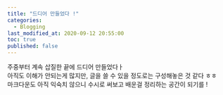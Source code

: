 ```yaml
---
title: "드디어 만들었다 !"
categories: 
  - Blogging
last_modified_at: 2020-09-12 20:55:00
toc: true
published: false
---
```


주중부터 계속 삽질한 끝에 드디어 만들었다ㅏ<br>
아직도 이해가 안되는게 많지만, 글을 쓸 수 있을 정도로는 구성해놓은 것 같다 ㅎㅎ<br>
마크다운도 아직 익숙치 않으니 수시로 써보고 배운걸 정리하는 공간이 되기를 !   
